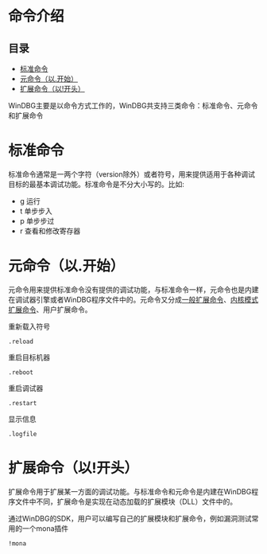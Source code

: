 # 命令介绍

## 目录

-   [标准命令](#标准命令)
-   [元命令（以.开始）](#元命令以开始)
-   [扩展命令（以!开头）](#扩展命令以开头)

WinDBG主要是以命令方式工作的，WinDBG共支持三类命令：标准命令、元命令和扩展命令

# 标准命令

标准命令通常是一两个字符（version除外）或者符号，用来提供适用于各种调试目标的最基本调试功能。标准命令是不分大小写的。比如:

-   g 运行
-   t 单步步入
-   p 单步步过
-   r 查看和修改寄存器

# 元命令（以.开始）

元命令用来提供标准命令没有提供的调试功能，与标准命令一样，元命令也是内建在调试器引擎或者WinDBG程序文件中的。元命令又分成[一般扩展命令](https://docs.microsoft.com/en-us/windows-hardware/drivers/debugger/general-extensions "一般扩展命令")、[内核模式扩展命令](https://docs.microsoft.com/en-us/windows-hardware/drivers/debugger/kernel-mode-extensions "内核模式扩展命令")、用户扩展命令。

重新载入符号

```纯文本
.reload
```

重启目标机器

```纯文本
.reboot
```

重启调试器

```纯文本
.restart
```

显示信息

```纯文本
.logfile
```

# 扩展命令（以!开头）

扩展命令用于扩展某一方面的调试功能。与标准命令和元命令是内建在WinDBG程序文件中不同，扩展命令是实现在动态加载的扩展模块（DLL）文件中的。

通过WinDBG的SDK，用户可以编写自己的扩展模块和扩展命令，例如漏洞测试常用的一个mona插件

```纯文本
!mona
```
